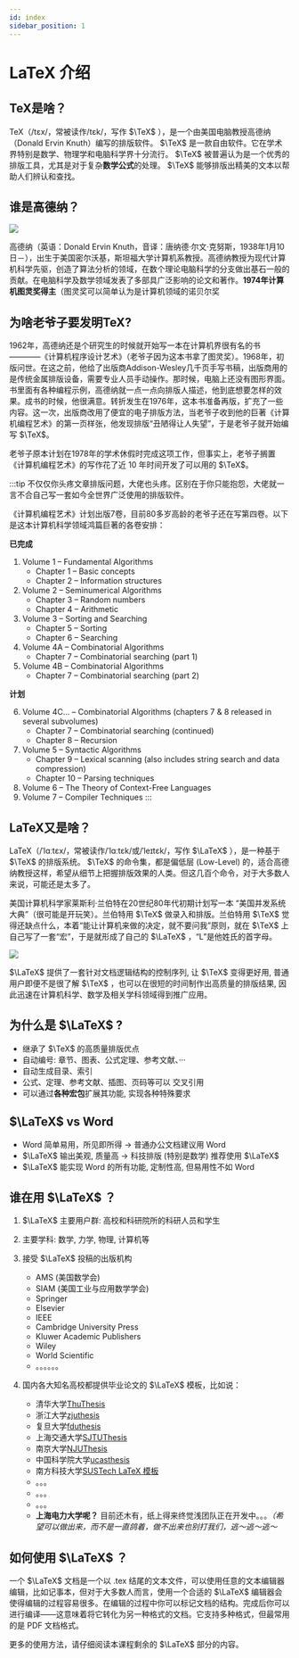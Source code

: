 ```yaml
---
id: index
sidebar_position: 1
---
```


# LaTeX 介绍

## TeX是啥？

TeX（/tɛx/，常被读作/tɛk/，写作 $\TeX$ ），是一个由美国电脑教授高德纳（Donald Ervin Knuth）编写的排版软件。 $\TeX$ 是一款自由软件。它在学术界特别是数学、物理学和电脑科学界十分流行。 $\TeX$ 被普遍认为是一个优秀的排版工具，尤其是对于复杂**数学公式**的处理。 $\TeX$ 能够排版出精美的文本以帮助人们辨认和查找。

## 谁是高德纳？

![](./img/KnuthAtOpenContentAlliance.jpg)

高德纳（英语：Donald Ervin Knuth，音译：唐纳德·尔文·克努斯，1938年1月10日－），出生于美国密尔沃基，斯坦福大学计算机系教授。高德纳教授为现代计算机科学先驱，创造了算法分析的领域，在数个理论电脑科学的分支做出基石一般的贡献。在电脑科学及数学领域发表了多部具广泛影响的论文和著作。**1974年计算机图灵奖得主**（图灵奖可以简单认为是计算机领域的诺贝尔奖

## 为啥老爷子要发明TeX?

1962年，高德纳还是个研究生的时候就开始写一本在计算机界很有名的书————《计算机程序设计艺术》（老爷子因为这本书拿了图灵奖）。1968年，初版问世。在这之前，他给了出版商Addison-Wesley几千页手写书稿，出版商用的是传统金属排版设备，需要专业人员手动操作。那时候，电脑上还没有图形界面。书里面有各种编程示例，高德纳就一点一点向排版人描述，他到底想要怎样的效果。成书的时候，他很满意。转折发生在1976年，这本书准备再版，扩充了一些内容。这一次，出版商改用了便宜的电子排版方法，当老爷子收到他的巨著《计算机编程艺术》的第一页样张，他发现排版“丑陋得让人失望”，于是老爷子就开始编写 $\TeX$。

老爷子原本计划在1978年的学术休假时完成这项工作，但事实上，老爷子搁置《计算机编程艺术》的写作花了近 10 年时间开发了可以用的 $\TeX$。

:::tip
不仅仅你头疼文章排版问题，大佬也头疼。区别在于你只能抱怨，大佬就一言不合自己写一套如今全世界广泛使用的排版软件。

《计算机编程艺术》计划出版7卷，目前80多岁高龄的老爷子还在写第四卷。以下是这本计算机科学领域鸿篇巨著的各卷安排：

**已完成**
1. Volume 1 – Fundamental Algorithms
    - Chapter 1 – Basic concepts
    - Chapter 2 – Information structures
2. Volume 2 – Seminumerical Algorithms
    - Chapter 3 – Random numbers
    - Chapter 4 – Arithmetic
3. Volume 3 – Sorting and Searching
    - Chapter 5 – Sorting
    - Chapter 6 – Searching
4. Volume 4A – Combinatorial Algorithms
    - Chapter 7 – Combinatorial searching (part 1)
5. Volume 4B – Combinatorial Algorithms
    - Chapter 7 – Combinatorial searching (part 2)

**计划**

6. Volume 4C... – Combinatorial Algorithms (chapters 7 & 8 released in several subvolumes)
    - Chapter 7 – Combinatorial searching (continued)
    - Chapter 8 – Recursion
7. Volume 5 – Syntactic Algorithms
    - Chapter 9 – Lexical scanning (also includes string search and data compression)
    - Chapter 10 – Parsing techniques
8. Volume 6 – The Theory of Context-Free Languages
9. Volume 7 – Compiler Techniques
:::


## LaTeX又是啥？

LaTeX（/ˈlɑːtɛx/，常被读作/ˈlɑːtɛk/或/ˈleɪtɛk/，写作 $\LaTeX$ ），是一种基于 $\TeX$ 的排版系统。 $\TeX$ 的命令集，都是偏低层 (Low-Level) 的，适合高德纳教授这样，希望从细节上把握排版效果的人类。但这几百个命令，对于大多数人来说，可能还是太多了。

美国计算机科学家莱斯利·兰伯特在20世纪80年代初期计划写一本 “美国并发系统大典”（很可能是开玩笑）。兰伯特用 $\TeX$ 做录入和排版。兰伯特用 $\TeX$ 觉得还缺点什么，本着“能让计算机来做的决定，就不要问我”原则，就在 $\TeX$ 上自己写了一套“宏”，于是就形成了自己的 $\LaTeX$ ，“L”是他姓氏的首字母。

![](./img/Leslie_Lamport.jpg)

 $\LaTeX$ 提供了一套针对文档逻辑结构的控制序列, 让 $\TeX$ 变得更好用, 普通用户即便不是很了解 $\TeX$ ，也可以在很短的时间制作出高质量的排版结果, 因此迅速在计算机科学、数学及相关学科领域得到推广应用。

## 为什么是 $\LaTeX$ ?

- 继承了 $\TeX$ 的高质量排版优点
- 自动编号: 章节、图表、公式定理、参考文献、···
- 自动生成目录、索引
- 公式、定理、参考文献、插图、页码等可以 交叉引用 
- 可以通过**各种宏包**扩展其功能, 实现各种特殊要求

##  $\LaTeX$  vs Word

- Word 简单易用，所见即所得 → 普通办公文档建议用 Word
- $\LaTeX$ 输出美观, 质量高 → 科技排版 (特别是数学) 推荐使用 $\LaTeX$ 
- $\LaTeX$ 能实现 Word 的所有功能, 定制性高, 但易用性不如 Word


## 谁在用 $\LaTeX$ ？

1. $\LaTeX$ 主要用户群: 高校和科研院所的科研人员和学生
2. 主要学科: 数学, 力学, 物理, 计算机等
3. 接受 $\LaTeX$ 投稿的出版机构
    - AMS (美国数学会)
    - SIAM (美国工业与应用数学学会) 
    - Springer
    - Elsevier
    - IEEE
    - Cambridge University Press
    - Kluwer Academic Publishers
    - Wiley
    - World Scientific
    - 。。。。。。

4. 国内各大知名高校都提供毕业论文的 $\LaTeX$ 模板，比如说：
    - 清华大学[ThuThesis](https://github.com/tuna/thuthesis)
    - 浙江大学[zjuthesis](https://github.com/TheNetAdmin/zjuthesis)
    - 复旦大学[fduthesis](https://github.com/stone-zeng/fduthesis)
    - 上海交通大学[SJTUThesis](https://github.com/sjtug/SJTUThesis)
    - 南京大学[NJUThesis](https://git.nju.edu.cn/nju-lug/nju-latex-templates/njuthesis)
    - 中国科学院大学[ucasthesis](https://github.com/mohuangrui/ucasthesis)
    - 南方科技大学[SUSTech LaTeX 模板](https://github.com/SUSTC/latex-template)
    - 。。。
    - 。。。
    - 。。。
    - **上海电力大学呢？** 目前还木有，纸上得来终觉浅团队正在开发中。。。*（希望可以做出来，而不是一直鸽着，做不出来也别打我们，逃～逃～逃～*

## 如何使用 $\LaTeX$ ？

一个 $\LaTeX$ 文档是一个以 .tex 结尾的文本文件，可以使用任意的文本编辑器编辑，比如记事本，但对于大多数人而言，使用一个合适的 $\LaTeX$ 编辑器会使得编辑的过程容易很多。在编辑的过程中你可以标记文档的结构。完成后你可以进行编译——这意味着将它转化为另一种格式的文档。它支持多种格式，但最常用的是 PDF 文档格式。

更多的使用方法，请仔细阅读本课程剩余的 $\LaTeX$ 部分的内容。